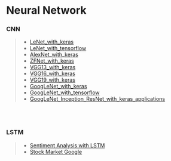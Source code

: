 # Neural Network
### CNN
>- [LeNet_with_keras](./CNN/LeNet_with_keras.ipynb)
>- [LeNet_with_tensorflow](./CNN/LeNet_with_tensorflow.ipynb)
>- [AlexNet_with_keras](./CNN/AlexNet_with_keras.ipynb)
>- [ZFNet_with_keras](./CNN/ZFNet_with_keras.ipynb)
>- [VGG13_with_keras](./CNN/VGG13_with_keras.ipynb)
>- [VGG16_with_keras](./CNN/VGG16_with_keras.ipynb)
>- [VGG19_with_keras](./CNN/VGG19_with_keras.ipynb)
>- [GoogLeNet_with_keras](./CNN/GoogLeNet_with_keras.ipynb)
>- [GoogLeNet_with_tensorflow](./CNN/GoogLeNet_with_tensorflow.ipynb)
>- [GoogLeNet_Inception_ResNet_with_keras_applications](./CNN/GoogLeNet_Inception_ResNet_with_keras_applications.ipynb)


</br>
</br>

### LSTM
>- [Sentiment Analysis with LSTM](./LSTM/Sentiment_Analysis_with_LSTM.ipynb)
>- [Stock Market Google](./LSTM/Stock_Market_Google.ipynb)
